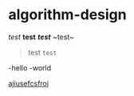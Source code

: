 # algorithm-design
_test_
**test**
***test***
~test~
>test
```test```

-hello
-world

[ajiusefcsfroi](https://github.com/lolbit511/algorithm-design)
